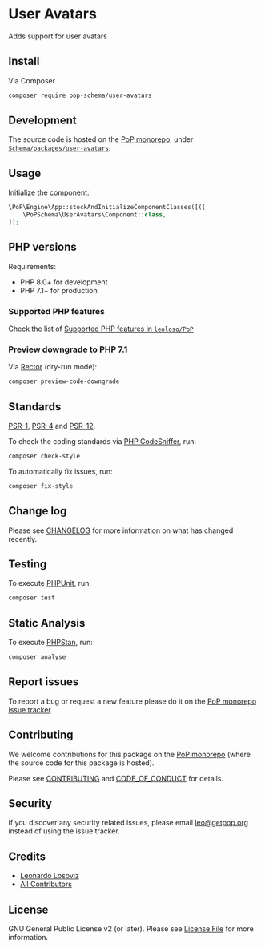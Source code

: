 # User Avatars

<!--
[![Build Status][ico-travis]][link-travis]
[![Quality Score][ico-code-quality]][link-code-quality]
[![Software License][ico-license]](LICENSE.md)
[![Latest Version on Packagist][ico-version]][link-packagist]
[![Coverage Status][ico-scrutinizer]][link-scrutinizer]
[![Total Downloads][ico-downloads]][link-downloads]
-->

Adds support for user avatars

## Install

Via Composer

``` bash
composer require pop-schema/user-avatars
```

## Development

The source code is hosted on the [PoP monorepo](https://github.com/leoloso/PoP), under [`Schema/packages/user-avatars`](https://github.com/leoloso/PoP/tree/master/layers/Schema/packages/user-avatars).

## Usage

Initialize the component:

``` php
\PoP\Engine\App::stockAndInitializeComponentClasses([([
    \PoPSchema\UserAvatars\Component::class,
]);
```

## PHP versions

Requirements:

- PHP 8.0+ for development
- PHP 7.1+ for production

### Supported PHP features

Check the list of [Supported PHP features in `leoloso/PoP`](https://github.com/leoloso/PoP/blob/master/docs/supported-php-features.md)

### Preview downgrade to PHP 7.1

Via [Rector](https://github.com/rectorphp/rector) (dry-run mode):

```bash
composer preview-code-downgrade
```

## Standards

[PSR-1](https://www.php-fig.org/psr/psr-1), [PSR-4](https://www.php-fig.org/psr/psr-4) and [PSR-12](https://www.php-fig.org/psr/psr-12).

To check the coding standards via [PHP CodeSniffer](https://github.com/squizlabs/PHP_CodeSniffer), run:

``` bash
composer check-style
```

To automatically fix issues, run:

``` bash
composer fix-style
```

## Change log

Please see [CHANGELOG](CHANGELOG.md) for more information on what has changed recently.

## Testing

To execute [PHPUnit](https://phpunit.de/), run:

``` bash
composer test
```

## Static Analysis

To execute [PHPStan](https://github.com/phpstan/phpstan), run:

``` bash
composer analyse
```

## Report issues

To report a bug or request a new feature please do it on the [PoP monorepo issue tracker](https://github.com/leoloso/PoP/issues).

## Contributing

We welcome contributions for this package on the [PoP monorepo](https://github.com/leoloso/PoP) (where the source code for this package is hosted).

Please see [CONTRIBUTING](CONTRIBUTING.md) and [CODE_OF_CONDUCT](CODE_OF_CONDUCT.md) for details.

## Security

If you discover any security related issues, please email leo@getpop.org instead of using the issue tracker.

## Credits

- [Leonardo Losoviz][link-author]
- [All Contributors][link-contributors]

## License

GNU General Public License v2 (or later). Please see [License File](LICENSE.md) for more information.

[ico-version]: https://img.shields.io/packagist/v/pop-schema/user-avatars.svg?style=flat-square
[ico-license]: https://img.shields.io/badge/license-GPLv2-brightgreen.svg?style=flat-square
[ico-travis]: https://img.shields.io/travis/pop-schema/user-avatars/master.svg?style=flat-square
[ico-scrutinizer]: https://img.shields.io/scrutinizer/coverage/g/pop-schema/user-avatars.svg?style=flat-square
[ico-code-quality]: https://img.shields.io/scrutinizer/g/pop-schema/user-avatars.svg?style=flat-square
[ico-downloads]: https://img.shields.io/packagist/dt/pop-schema/user-avatars.svg?style=flat-square

[link-packagist]: https://packagist.org/packages/pop-schema/user-avatars
[link-travis]: https://travis-ci.org/pop-schema/user-avatars
[link-scrutinizer]: https://scrutinizer-ci.com/g/pop-schema/user-avatars/code-structure
[link-code-quality]: https://scrutinizer-ci.com/g/pop-schema/user-avatars
[link-downloads]: https://packagist.org/packages/pop-schema/user-avatars
[link-author]: https://github.com/leoloso
[link-contributors]: ../../../../../../contributors
